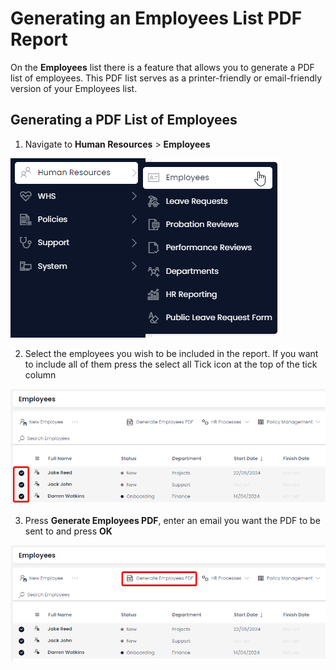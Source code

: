 # Generating an Employees List PDF Report

On the **Employees** list there is a feature that allows you to generate a PDF list of employees. This PDF list serves as a printer-friendly or email-friendly version of your Employees list.

## Generating a PDF List of Employees

1. Navigate to **Human Resources** &gt; **Employees**  

![A screenshot that depicts how to navigate to the Employees page.](<../Employee Menu Location.png>)

2. Select the employees you wish to be included in the report. If you want to include all of them press the select all Tick icon at the top of the tick column  

![A screenshot that depicts how to select multiple employees](</docs/Rapid/2-Rapid Standard/6-Human Resources/Employees/generating-an-employees-list-pdf-report/Selecting employees.png>)

3. Press **Generate Employees PDF**, enter an email you want the PDF to be sent to and press **OK** 

![A screenshot that depicts the location of the "Generate PDF" button so that a PDF list of employees can be generated.](<Pressing generate pdf button.png>)
